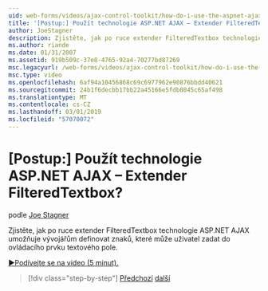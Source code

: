 ```yaml
---
uid: web-forms/videos/ajax-control-toolkit/how-do-i-use-the-aspnet-ajax-filteredtextbox-extender
title: '[Postup:] Použít technologie ASP.NET AJAX – Extender FilteredTextbox? | Dokumenty Microsoft'
author: JoeStagner
description: Zjistěte, jak po ruce extender FilteredTextbox technologie ASP.NET AJAX umožňuje vývojářům definovat znaků, které může uživatel zadat do ovládacího prvku textového pole.
ms.author: riande
ms.date: 01/31/2007
ms.assetid: 919b509c-37e8-4765-92a4-70277bd87269
msc.legacyurl: /web-forms/videos/ajax-control-toolkit/how-do-i-use-the-aspnet-ajax-filteredtextbox-extender
msc.type: video
ms.openlocfilehash: 6af94a10456868c69c6977962e90876bbdd40621
ms.sourcegitcommit: 24b1f6decbb17bb22a45166e5fdb0845c65af498
ms.translationtype: MT
ms.contentlocale: cs-CZ
ms.lasthandoff: 03/01/2019
ms.locfileid: "57070072"
---
```

<a name="how-do-i-use-the-aspnet-ajax-filteredtextbox-extender"></a>[Postup:] Použít technologie ASP.NET AJAX – Extender FilteredTextbox?
====================
podle [Joe Stagner](https://github.com/JoeStagner)

Zjistěte, jak po ruce extender FilteredTextbox technologie ASP.NET AJAX umožňuje vývojářům definovat znaků, které může uživatel zadat do ovládacího prvku textového pole.

[&#9654;Podívejte se na video (5 minut).](https://channel9.msdn.com/Blogs/ASP-NET-Site-Videos/how-do-i-use-the-aspnet-ajax-filteredtextbox-extender)

> [!div class="step-by-step"]
> [Předchozí](how-do-i-use-the-aspnet-ajax-dynamicpopulate-extender.md)
> [další](how-do-i-use-the-aspnet-ajax-hovermenu-extender.md)
